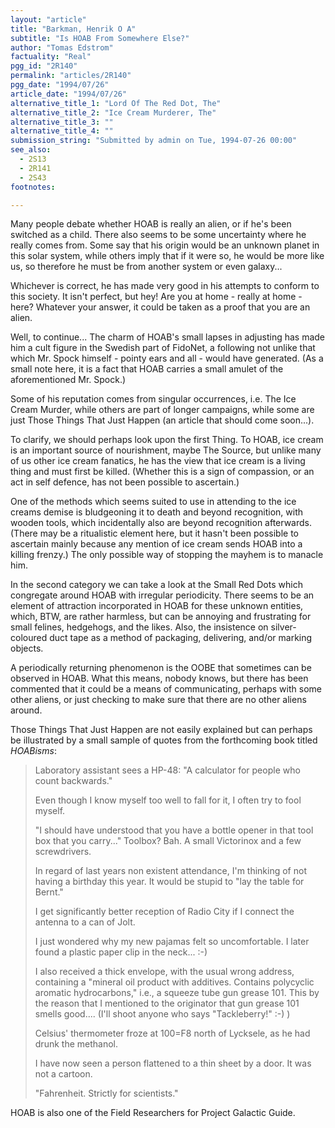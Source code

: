```yaml
---
layout: "article"
title: "Barkman, Henrik O A"
subtitle: "Is HOAB From Somewhere Else?"
author: "Tomas Edstrom"
factuality: "Real"
pgg_id: "2R140"
permalink: "articles/2R140"
pgg_date: "1994/07/26"
article_date: "1994/07/26"
alternative_title_1: "Lord Of The Red Dot, The"
alternative_title_2: "Ice Cream Murderer, The"
alternative_title_3: ""
alternative_title_4: ""
submission_string: "Submitted by admin on Tue, 1994-07-26 00:00"
see_also:
  - 2S13
  - 2R141
  - 2S43
footnotes: 

---
```

<div>
<p>Many people debate whether HOAB is really an alien, or if he's been switched as a child. There also seems to be some uncertainty where he really comes from. Some say that his origin would be an unknown planet in this solar system, while others imply that if it were so, he would be more like us, so therefore he must be from another system or even galaxy...</p>
<p>Whichever is correct, he has made very good in his attempts to conform to this society. It isn't perfect, but hey! Are you at home - really at home - here? Whatever your answer, it could be taken as a proof that you are an alien.</p>
<p>Well, to continue... The charm of HOAB's small lapses in adjusting has made him a cult figure in the Swedish part of FidoNet, a following not unlike that which Mr. Spock himself - pointy ears and all - would have generated. (As a small note here, it is a fact that HOAB carries a small amulet of the aforementioned Mr. Spock.)</p>
<p>Some of his reputation comes from singular occurrences, i.e. The Ice Cream Murder, while others are part of longer campaigns, while some are just Those Things That Just Happen (an article that should come soon...).</p>
<p>To clarify, we should perhaps look upon the first Thing. To HOAB, ice cream is an important source of nourishment, maybe The Source, but unlike many of us other ice cream fanatics, he has the view that ice cream is a living thing and must first be killed. (Whether this is a sign of compassion, or an act in self defence, has not been possible to ascertain.)</p>
<p>One of the methods which seems suited to use in attending to the ice creams demise is bludgeoning it to death and beyond recognition, with wooden tools, which incidentally also are beyond recognition afterwards. (There may be a ritualistic element here, but it hasn't been possible to ascertain mainly because any mention of ice cream sends HOAB into a killing frenzy.) The only possible way of stopping the mayhem is to manacle him.</p>
<p>In the second category we can take a look at the Small Red Dots which congregate around HOAB with irregular periodicity. There seems to be an element of attraction incorporated in HOAB for these unknown entities, which, BTW, are rather harmless, but can be annoying and frustrating for small felines, hedgehogs, and the likes. Also, the insistence on silver-coloured duct tape as a method of packaging, delivering, and/or marking objects.</p>
<p>A periodically returning phenomenon is the OOBE that sometimes can be observed in HOAB. What this means, nobody knows, but there has been commented that it could be a means of communicating, perhaps with some other aliens, or just checking to make sure that there are no other aliens around.</p>
<p>Those Things That Just Happen are not easily explained but can perhaps be illustrated by a small sample of quotes from the forthcoming book titled <em>HOABisms</em>:</p>
<blockquote>Laboratory assistant sees a HP-48: "A calculator for people who count backwards."
<p>Even though I know myself too well to fall for it, I often try to fool myself.</p>
<p>"I should have understood that you have a bottle opener in that tool box that you carry..." Toolbox? Bah. A small Victorinox and a few screwdrivers.</p>
<p>In regard of last years non existent attendance, I'm thinking of not having a birthday this year. It would be stupid to "lay the table for Bernt."</p>
<p>I get significantly better reception of Radio City if I connect the antenna to a can of Jolt.</p>
<p>I just wondered why my new pajamas felt so uncomfortable. I later found a plastic paper clip in the neck... :-)</p>
<p>I also received a thick envelope, with the usual wrong address, containing a "mineral oil product with additives. Contains polycyclic aromatic hydrocarbons," i.e., a squeeze tube gun grease 101. This by the reason that I mentioned to the originator that gun grease 101 smells good.... (I'll shoot anyone who says "Tackleberry!" :-) )</p>
<p>Celsius' thermometer froze at 100=F8 north of Lycksele, as he had drunk the methanol.</p>
<p>I have now seen a person flattened to a thin sheet by a door. It was not a cartoon.</p>
<p>"Fahrenheit. Strictly for scientists."</p>
</blockquote>
<p>HOAB is also one of the Field Researchers for Project Galactic Guide.</p>
</div>
